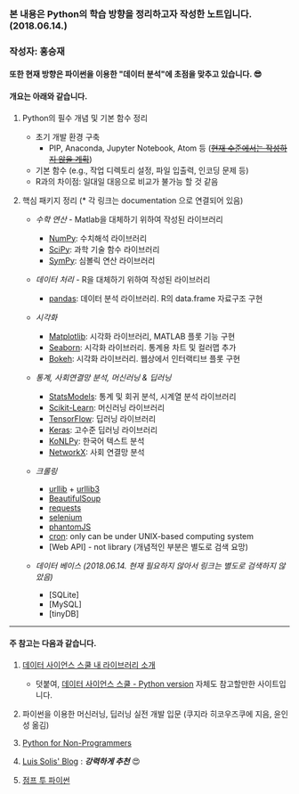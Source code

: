 ### 본 내용은 Python의 학습 방향을 정리하고자 작성한 노트입니다. (2018.06.14.)
### 작성자: 홍승재


#### 또한 현재 방향은 파이썬을 이용한 "데이터 분석"에 초점을 맞추고 있습니다.  	&#128526; 

#### 개요는 아래와 같습니다.

1. Python의 필수 개념 및 기본 함수 정리
    + 초기 개발 환경 구축
        + PIP, Anaconda, Jupyter Notebook, Atom 등 (~~<U>현재 수준에서는 작성하지 않을 계획</U>~~)
    + 기본 함수 (e.g., 작업 디렉토리 설정, 파일 입출력, 인코딩 문제 등)
    + R과의 차이점: 일대일 대응으로 비교가 불가능 할 것 같음
    
    
2. 핵심 패키지 정리 (\* 각 링크는 documentation 으로 연결되어 있음)
    + *수학 연산* - Matlab을 대체하기 위하여 작성된 라이브러리
        + [NumPy](http://www.numpy.org/): 수치해석 라이브러리
        + [SciPy](http://www.scipy.org/): 과학 기술 함수 라이브러리
        + [SymPy](http://www.sympy.org/): 심볼릭 연산 라이브러리
        
    + *데이터 처리* - R을 대체하기 위하여 작성된 라이브러리
        + [pandas](http://pandas.pydata.org/): 데이터 분석 라이브러리. R의 data.frame 자료구조 구현
    
    + *시각화* 
        + [Matplotlib](http://matplotlib.org/): 시각화 라이브러리, MATLAB 플롯 기능 구현
        + [Seaborn](https://stanford.edu/~mwaskom/software/seaborn/): 시각화 라이브러리. 통계용 차트 및 컬러맵 추가
        + [Bokeh](http://bokeh.pydata.org): 시각화 라이브러리. 웹상에서 인터랙티브 플롯 구현
    
    + *통계, 사회연결망 분석, 머신러닝 & 딥러닝*
        + [StatsModels](http://www.statsmodels.org/): 통계 및 회귀 분석, 시계열 분석 라이브러리
        + [Scikit-Learn](http://scikit-learn.org): 머신러닝 라이브러리
        + [TensorFlow](https://www.tensorflow.org/): 딥러닝 라이브러리
        + [Keras](https://keras.io/): 고수준 딥러닝 라이브러리
        + [KoNLPy](http://konlpy.org/en/v0.4.4/): 한국어 텍스트 분석
        + [NetworkX](https://networkx.github.io/documentation/stable/): 사회 연결망 분석
    
    + *크롤링*
        + [urllib](https://docs.python.org/ko/3/library/urllib.html) + [urllib3](http://urllib3.readthedocs.io/en/latest/#)
        + [BeautifulSoup](https://www.crummy.com/software/BeautifulSoup/bs4/doc/)
        + [requests](http://docs.python-requests.org/en/master/)
        + [selenium](https://www.seleniumhq.org/docs/)
        + [phantomJS](http://phantomjs.org/documentation/)
        + [cron](https://help.ubuntu.com/community/CronHowto): only can be under UNIX-based computing system
        + [Web API] - not library (개념적인 부분은 별도로 검색 요망)
    + *데이터 베이스 (2018.06.14. 현재 필요하지 않아서 링크는 별도로 검색하지 않았음)*
        + [SQLite]
        + [MySQL]
        + [tinyDB]
        
---        
#### 주 참고는 다음과 같습니다. 
1. [데이터 사이언스 스쿨 내 라이브러리 소개](https://datascienceschool.net/view-notebook/b85212ea4040408e8ebd6d3495f2c91b/)
    + 덧붙여, [데이터 사이언스 스쿨 - Python version](https://datascienceschool.net/view-notebook/661128713b654edc928ecb455a826b1d/) 자체도 참고할만한 사이트입니다. 
    
    
2. 파이썬을 이용한 머신러닝, 딥러닝 실전 개발 입문 (쿠지라 히코우즈쿠에 지음, 윤인성 옮김)

3. [Python for Non-Programmers](https://wiki.python.org/moin/BeginnersGuide/NonProgrammers)

4. [Luis Solis' Blog](https://python.zeef.com/luis.solis) : ***강력하게 추천*** &#128525;

5. [점프 투 파이썬](https://wikidocs.net/book/1)
